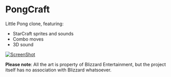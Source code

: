 # PongCraft

Little Pong clone, featuring:
* StarCraft sprites and sounds
* Combo moves
* 3D sound

[![ScreenShot](http://www.barros2.org/images/screenshots/pongcraft01.png)](https://www.youtube.com/watch?v=-G5E_WeigsE)

**Please note**: All the art is property of Blizzard Entertainment, but
the project itself has no association with Blizzard whatsoever.

